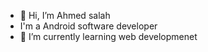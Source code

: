 - 👋 Hi, I’m Ahmed salah
- I'm a Android software developer
- 🌱 I’m currently learning web developmenet


<!---
Ahmed10salah/Ahmed10salah is a ✨ special ✨ repository because its `README.md` (this file) appears on your GitHub profile.
You can click the Preview link to take a look at your changes.
--->
